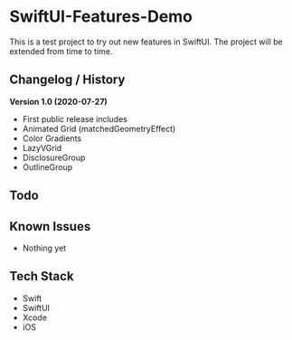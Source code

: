 #  SwiftUI-Features-Demo

This is a test project to try out new features in SwiftUI. The project will be extended from time to time.

## Changelog / History

**Version 1.0 (2020-07-27)**

- First public release includes
- Animated Grid (matchedGeometryEffect)
- Color Gradients
- LazyVGrid
- DisclosureGroup
- OutlineGroup

## Todo

## Known Issues

- Nothing yet

## Tech Stack

- Swift
- SwiftUI
- Xcode
- iOS
